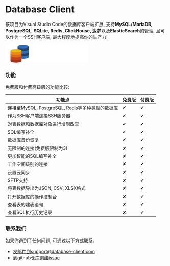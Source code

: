 # Database Client

该项目为Visual Studio Code的数据库客户端扩展, 支持**MySQL/MariaDB, PostgreSQL, SQLite, Redis, ClickHouse, 达梦**以及**ElasticSearch**的管理, 且可以作为一个SSH客户端, 最大程度地提高你的生产力!

![icon](../public/logo.png)

### 功能

免费版和付费高级版的功能比较:

| 功能点                                           | 免费版 | 付费版 |
| ------------------------------------------------ | ------ | ------ |
| 连接至MySQL, PostgreSQL, Redis等多种类型的数据库 | ✔     | ✔     |
| 作为SSH客户端连接SSH服务器                       | ✔     | ✔     |
| 对表数据和数据库对象进行增删改查                 | ✔     | ✔     |
| SQL编写补全                                      | ✔     | ✔     |
| 数据库备份恢复                                   | ✔     | ✔     |
| 无限制的连接(免费版限制为3)                      | ✘     | ✔     |
| 更加智能的SQL编写补全                            | ✘     | ✔     |
| 工作空间级别的连接                               | ✘     | ✔     |
| 设置云同步                                       | ✘     | ✔     |
| SFTP支持                                         | ✘     | ✔     |
| 将表数据导出为JSON, CSV, XLSX格式                | ✘     | ✔     |
| 打开数据库的操作控制台                           | ✘     | ✔     |
| 查看表的建表语句                                 | ✘     | ✔     |
| 查看SQL执行历史记录                              | ✘     | ✔     |

### 联系我们

如果你遇到了任何问题, 可通过以下方式联系:

- 发邮件到support@database-client.com
- 到github仓库[创建issue](https://github.com/cweijan/vscode-database-client/issues)
